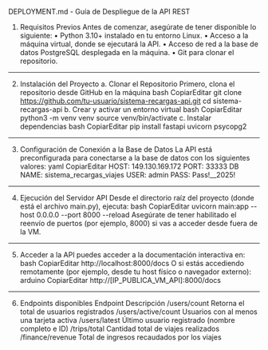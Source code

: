 DEPLOYMENT.md - Guía de Despliegue de la API REST
1. Requisitos Previos
Antes de comenzar, asegúrate de tener disponible lo siguiente:
•	Python 3.10+ instalado en tu entorno Linux.
•	Acceso a la máquina virtual, donde se ejecutará la API.
•	Acceso de red a la base de datos PostgreSQL desplegada en la máquina.
•	Git para clonar el repositorio.
________________________________________
2. Instalación del Proyecto
a. Clonar el Repositorio
Primero, clona el repositorio desde GitHub en la máquina
bash
CopiarEditar
git clone https://github.com/tu-usuario/sistema-recargas-api.git
cd sistema-recargas-api
b. Crear y activar un entorno virtual
bash
CopiarEditar
python3 -m venv venv
source venv/bin/activate
c. Instalar dependencias
bash
CopiarEditar
pip install fastapi uvicorn psycopg2
________________________________________

3. Configuración de Conexión a la Base de Datos
La API está preconfigurada para conectarse a la base de datos con los siguientes valores:
yaml
CopiarEditar
HOST:     149.130.169.172
PORT:     33333
DB NAME:  sistema_recargas_viajes
USER:     admin
PASS:     Pass!__2025!
________________________________________
4. Ejecución del Servidor API
Desde el directorio raíz del proyecto (donde está el archivo main.py), ejecuta:
bash
CopiarEditar
uvicorn main:app --host 0.0.0.0 --port 8000 --reload
Asegúrate de tener habilitado el reenvío de puertos (por ejemplo, 8000) si vas a acceder desde fuera de la VM.
________________________________________
5. Acceder a la API
puedes acceder a la documentación interactiva en:
bash
CopiarEditar
http://localhost:8000/docs
O si estás accediendo remotamente (por ejemplo, desde tu host físico o navegador externo):
arduino
CopiarEditar
http://[IP_PUBLICA_VM_API]:8000/docs
________________________________________
6. Endpoints disponibles
Endpoint	Descripción
/users/count	Retorna el total de usuarios registrados
/users/active/count	Usuarios con al menos una tarjeta activa
/users/latest	Último usuario registrado (nombre completo e ID)
/trips/total	Cantidad total de viajes realizados
/finance/revenue	Total de ingresos recaudados por los viajes

